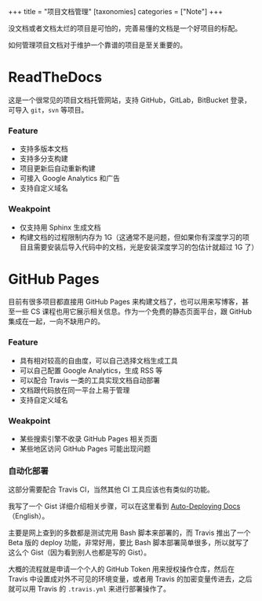 +++
title = "项目文档管理"
[taxonomies]
categories = ["Note"]
+++

没文档或者文档太烂的项目是可怕的，完善易懂的文档是一个好项目的标配。

如何管理项目文档对于维护一个靠谱的项目是至关重要的。

<!-- more -->

# ReadTheDocs

这是一个很常见的项目文档托管网站，支持 GitHub，GitLab，BitBucket 登录，可导入 `git`，`svn` 等项目。

### Feature

* 支持多版本文档
* 支持多分支构建
* 项目更新后自动重新构建
* 可接入 Google Analytics 和广告
* 支持自定义域名

### Weakpoint

* 仅支持用 Sphinx 生成文档
* 构建文档的过程限制内存为  1G（这通常不是问题，但如果你有深度学习的项目且需要安装后导入代码中的文档，光是安装深度学习的包估计就超过 1G 了）

# GitHub Pages

目前有很多项目都直接用 GitHub Pages 来构建文档了，也可以用来写博客，甚至一些 CS 课程也用它展示相关信息。作为一个免费的静态页面平台，跟 GitHub 集成在一起，一向不缺用户的。

### Feature

*  具有相对较高的自由度，可以自己选择文档生成工具
* 可以自己配置 Google Analytics，生成 RSS 等
* 可以配合 Travis 一类的工具实现文档自动部署
* 文档跟代码放在同一平台上易于管理
* 支持自定义域名

### Weakpoint

* 某些搜索引擎不收录 GitHub Pages 相关页面
* 某些地区访问 GitHub Pages 可能出现问题

### 自动化部署

这部分需要配合 Travis CI，当然其他 CI 工具应该也有类似的功能。

我写了一个 Gist 详细介绍相关步骤，可以在这里看到 [Auto-Deploying Docs](https://gist.github.com/kemingy/7e715ceb1b96f8023bea89a82974a181) （English）。

主要是网上查到的多数都是测试完用 Bash 脚本来部署的，而 Travis 推出了一个 Beta 版的 deploy 功能，非常好用，要比 Bash 脚本部署简单很多，所以就写了这么个 Gist（因为看到别人也都是写的 Gist）。

大概的流程就是申请一个个人的 GitHub Token 用来授权操作仓库，然后在 Travis 中设置成对外不可见的环境变量，或者用 Travis 的加密变量传进去，之后就可以用 Travis 的 `.travis.yml` 来进行部署操作了。
